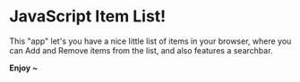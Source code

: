 # JavaScript Item List!

This "app" let's you have a nice little list of items in your browser, where you can Add and Remove items from the list, and also features a searchbar. 

**Enjoy ~**

